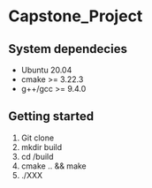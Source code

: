 # Capstone_Project

## System dependecies
- Ubuntu 20.04
- cmake >= 3.22.3
- g++/gcc >= 9.4.0

## Getting started
1. Git clone
2. mkdir build
4. cd /build
5. cmake .. && make
6. ./XXX 
